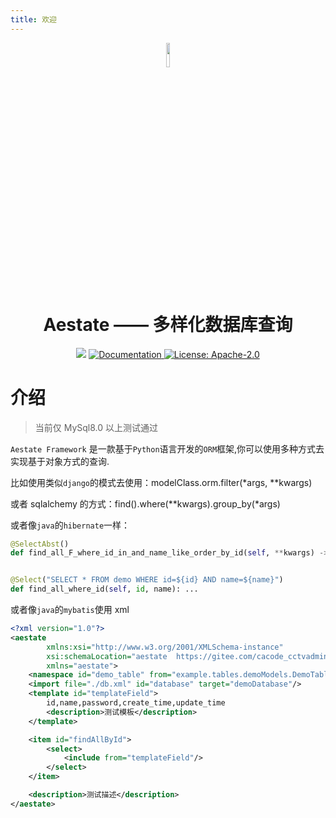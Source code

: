 ```yaml
---
title: 欢迎
---
```


<p align="center">
<img width="10%" src="https://summer-publiced.oss-cn-hangzhou.aliyuncs.com/logos/logo_framework_tr.png"/>
</p>
<h1 align="center">Aestate —— 多样化数据库查询</h1>
<p align="center">
  <img src="https://img.shields.io/badge/python-%3E%3D%203.6-blue.svg" />
  <a href="http://doc.cacode.ren">
    <img alt="Documentation" src="https://img.shields.io/badge/documentation-yes-brightgreen.svg" target="_blank" />
  </a>
  <a href="https://gitee.com/cacode_cctvadmin/summer-python/blob/main/LICENSE">
    <img alt="License: Apache-2.0" src="https://img.shields.io/badge/License-Apache--2.0-yellow.svg" target="_blank" />
  </a>
</p>

# 介绍

> 当前仅 MySql8.0 以上测试通过

`Aestate Framework` 是一款基于`Python`语言开发的`ORM`框架,你可以使用多种方式去实现基于对象方式的查询.

比如使用类似`django`的模式去使用：modelClass.orm.filter(\*args, \*\*kwargs)

或者 sqlalchemy 的方式：find().where(\**kwargs).group_by(*args)

或者像`java`的`hibernate`一样：

```python
@SelectAbst()
def find_all_F_where_id_in_and_name_like_order_by_id(self, **kwargs) -> list: ...


@Select("SELECT * FROM demo WHERE id=${id} AND name=${name}")
def find_all_where_id(self, id, name): ...
```

或者像`java`的`mybatis`使用 xml

```xml
<?xml version="1.0"?>
<aestate
        xmlns:xsi="http://www.w3.org/2001/XMLSchema-instance"
        xsi:schemaLocation="aestate  https://gitee.com/cacode_cctvadmin/aestate-xml/blob/main/v1/tags.xsd"
        xmlns="aestate">
    <namespace id="demo_table" from="example.tables.demoModels.DemoTable"/>
    <import file="./db.xml" id="database" target="demoDatabase"/>
    <template id="templateField">
        id,name,password,create_time,update_time
        <description>测试模板</description>
    </template>

    <item id="findAllById">
        <select>
            <include from="templateField"/>
        </select>
    </item>

    <description>测试描述</description>
</aestate>
```
